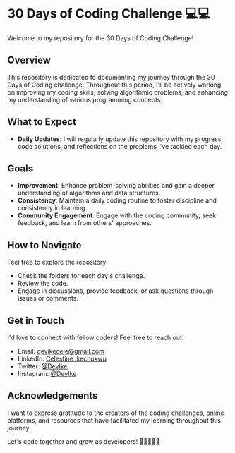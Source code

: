 # 30 Days of Coding Challenge 💻💻

Welcome to my repository for the 30 Days of Coding Challenge!

## Overview

This repository is dedicated to documenting my journey through the 30 Days of Coding challenge. Throughout this period, I'll be actively working on improving my coding skills, solving algorithmic problems, and enhancing my understanding of various programming concepts.

## What to Expect

- **Daily Updates**: I will regularly update this repository with my progress, code solutions, and reflections on the problems I've tackled each day.

## Goals

- **Improvement**: Enhance problem-solving abilities and gain a deeper understanding of algorithms and data structures.
- **Consistency**: Maintain a daily coding routine to foster discipline and consistency in learning.
- **Community Engagement**: Engage with the coding community, seek feedback, and learn from others' approaches.

## How to Navigate

Feel free to explore the repository:

- Check the folders for each day's challenge.
- Review the code.
- Engage in discussions, provide feedback, or ask questions through issues or comments.

## Get in Touch

I'd love to connect with fellow coders! Feel free to reach out:

- Email: [devikecele@gmail.com](mailto:devikecele@gmail.com)
- LinkedIn: [Celestine Ikechukwu](https://www.linkedin.com/in/devikecele/)
- Twitter: [@DevIke](https://twitter.com/devikecele)
- Instagram: [@DevIke](https://www.instagram.com/devikecele/)

## Acknowledgements

I want to express gratitude to the creators of the coding challenges, online platforms, and resources that have facilitated my learning throughout this journey.

Let's code together and grow as developers! 🚀👩‍💻👨‍💻
